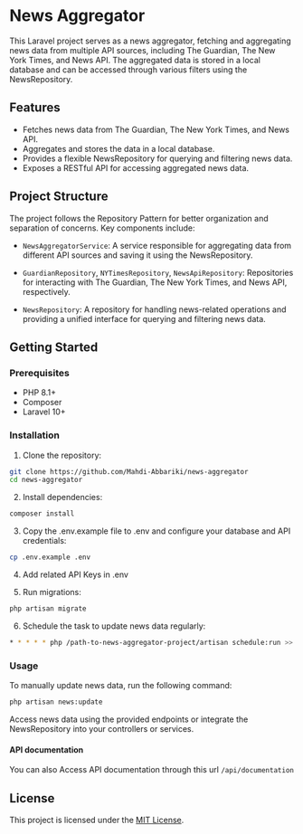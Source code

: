 # News Aggregator

This Laravel project serves as a news aggregator, fetching and aggregating news data from multiple API sources, including The Guardian, The New York Times, and News API. The aggregated data is stored in a local database and can be accessed through various filters using the NewsRepository.

## Features

- Fetches news data from The Guardian, The New York Times, and News API.
- Aggregates and stores the data in a local database.
- Provides a flexible NewsRepository for querying and filtering news data.
- Exposes a RESTful API for accessing aggregated news data.

## Project Structure

The project follows the Repository Pattern for better organization and separation of concerns. Key components include:

- `NewsAggregatorService`: A service responsible for aggregating data from different API sources and saving it using the NewsRepository.

- `GuardianRepository`, `NYTimesRepository`, `NewsApiRepository`: Repositories for interacting with The Guardian, The New York Times, and News API, respectively.

- `NewsRepository`: A repository for handling news-related operations and providing a unified interface for querying and filtering news data.

## Getting Started

### Prerequisites

- PHP 8.1+
- Composer
- Laravel 10+

### Installation

1. Clone the repository:

```bash
git clone https://github.com/Mahdi-Abbariki/news-aggregator
cd news-aggregator
```

2. Install dependencies:

```bash
composer install
```

3. Copy the .env.example file to .env and configure your database and API credentials:

```bash
cp .env.example .env
```

4. Add related API Keys in .env

5. Run migrations:

```bash
php artisan migrate
```

6. Schedule the task to update news data regularly:

```bash
* * * * * php /path-to-news-aggregator-project/artisan schedule:run >> /dev/null 2>&1
```

### Usage

To manually update news data, run the following command:
```bash
php artisan news:update
```

Access news data using the provided endpoints or integrate the NewsRepository into your controllers or services.


#### API documentation

You can also Access API documentation through this url `/api/documentation`


## License

This project is licensed under the [MIT License](LICENSE).